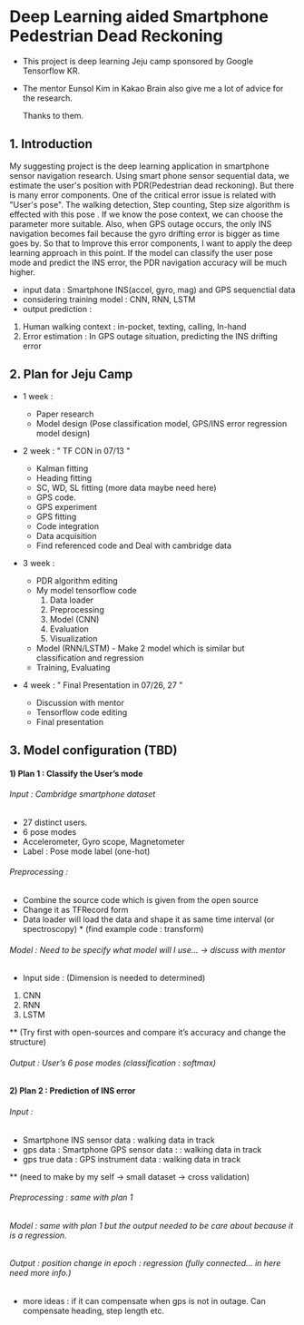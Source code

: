 

Deep Learning aided Smartphone Pedestrian Dead Reckoning 
======================================================

- This project is deep learning Jeju camp sponsored by Google Tensorflow KR.

- The mentor Eunsol Kim in Kakao Brain also give me a lot of advice for the research.

   Thanks to them.

## 1. Introduction
My suggesting project is the deep learning application in smartphone sensor navigation research. Using smart phone sensor sequential data, we estimate the user's position with PDR(Pedestrian dead reckoning). But there is many error components. One of the critical error issue is related with "User's pose". The walking detection, Step counting, Step size algorithm is effected with this pose . If we know the pose context, we can choose the parameter more suitable. Also, when GPS outage occurs, the only INS navigation becomes fail because the gyro drifting error is bigger as time goes by. So that to Improve this error components, I want to apply the deep learning approach in this point.
If the model can classify the user pose mode and predict the INS error, the PDR navigation accuracy will be much higher. 

* input data : Smartphone INS(accel, gyro, mag) and GPS sequenctial data
* considering training model : CNN, RNN, LSTM
* output prediction : 
1) Human walking context : in-pocket, texting, calling, In-hand
2) Error estimation : In GPS outage situation, predicting the INS drifting error

## 2. Plan for Jeju Camp

* 1 week : 
	- Paper research 
    - Model design
      (Pose classification model, GPS/INS error regression model design)
* 2 week : 
     " TF CON in 07/13 "
    - Kalman fitting
    - Heading fitting
    - SC, WD, SL fitting (more data maybe need here) 
    - GPS code.
    - GPS experiment
    - GPS fitting
    - Code integration
    - Data acquisition
    - Find referenced code and Deal with cambridge data
* 3 week :
    - PDR algorithm editing
    - My model tensorflow code
      1)	Data loader
      2)	Preprocessing
      3)	Model (CNN)
      4)	Evaluation
      5)	Visualization
     - 	Model (RNN/LSTM)
      - Make 2 model which is similar but classification and regression
     - Training, Evaluating
      
* 4 week :	" Final Presentation in 07/26, 27 "
     - Discussion with mentor
     - Tensorflow code editing
     - Final presentation

## 3. Model configuration (TBD)

#### 1)	Plan 1 : Classify the User’s mode
###### Input : Cambridge smartphone dataset 
-	27 distinct users.
-	6 pose modes
-	Accelerometer, Gyro scope, Magnetometer 
-	Label : Pose mode label (one-hot)
###### Preprocessing : 
-	Combine the source code which is given from the open source
-	Change it as TFRecord form 
-	Data loader will load the data and shape it as same time interval (or spectroscopy) * (find example code : transform)
###### Model : Need to be specify what model will I use… -> discuss with mentor
-	Input side : (Dimension is needed to determined)
  1)	CNN
  2)	RNN
  3)	LSTM
 
 ** (Try first with open-sources and compare it’s accuracy and change the structure)
###### Output : User’s 6 pose modes (classification : softmax)

#### 2) Plan 2 : Prediction of INS error 
###### Input : 
- Smartphone INS sensor data : walking data in track 
- gps data : Smartphone GPS sensor data : : walking data in track
- gps true data : GPS instrument data : walking data in track

** (need to make by my self -> small dataset -> cross validation)
###### Preprocessing : same with plan 1
###### Model : same with plan 1 but the output needed to be care about because it is a regression.
###### Output : position change in epoch : regression (fully connected… in here need more info.)
+ more ideas : if it can compensate when gps is not in outage. Can compensate heading, step length etc.

 

